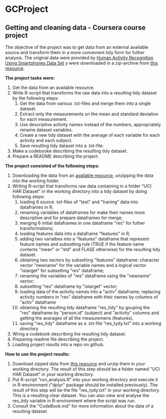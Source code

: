 # GCProject
## Getting and cleaning data - Coursera course project

The objective of the project was to get data from an external available source and transform them in a more convevient tidy form for futher analysis.
The original data were provided by [Human Activity Recognition Using Smartphones Data Set](http://archive.ics.uci.edu/ml/datasets/Human+Activity+Recognition+Using+Smartphones) y were downloaded in a zip-archive from [this resource](https://d396qusza40orc.cloudfront.net/getdata%2Fprojectfiles%2FUCI%20HAR%20Dataset.zip).

**The project tasks were:**
1. Get the data from an available resource.
2. Write R-script that transforms the raw data into a resulting tidy dataset by the following steps:
    1. Get the data from various .txt-files and merge them into a single dataset.
    2. Extract only the measurements on the mean and standard deviation for each measurement.
    3. Use descriptive activity names instead of the numbers, appropriately rename dataset variables.
    4. Create a new tidy dataset with the average of each variable for each activity and each subject.
    5. Save resulting tidy dataset into a .txt-file.
3. Make a codebooke describing the resulting tidy dataset.
4. Prepare a README describing the project.

**The project consisted of the following steps:**
1. Downloading the data from an [available resource](https://d396qusza40orc.cloudfront.net/getdata%2Fprojectfiles%2FUCI%20HAR%20Dataset.zip), unzipping the data into the working folder. 
1. Writing R-script that transforms raw data containing in a folder "UCI HAR Dataset" in the working directory into a tidy dataset by doing following steps:
    1. loading 6 source .txt-files of "test" and "traning" data into dataframes in R;
    1. renaming variables of dataframes for make their names more descriptive and for prepare dataframes for merge;
    1. merging 6 initial dataframes in one dataframe "res" for futher transformations;
    1. loading features data into a dataframe "features" in R;
    1. adding two varialbes into a "features" dataframe that represent feature names and subsetting rule (TRUE if the feature name contents "mean" or "std" and FLASE otherwise) for the resulting tidy dataset.
    1. obtaining two vectors by subsetting "features" dataframe: character vector "newname" for the variable names and a logical vector "istarget" for subsetting "res" dataframe;
    1. renaming the variables of "res" dataframe using the "newname" vector;
    1. subsetting "res" dataframe by "istarget" vector;
    1. loading data of the activity names into a "activ" dataframe; replacing activity numbers in "res" dataframe with their names by columns of "activ" dataframe
    1. obtaining the resulting tidy dataframe "res_tidy" by gouping the "res" dataframe by "person.id" (subject) and "activity" columns and getting the avarages of all the measuremens (features).
    1. saving "res_tidy" dataframe as a .txt-file "res_tydy.txt" into a working directory
1. Wring a codebook describing the resulting tidy dataset.
1. Preparing readme file describing the project.
1. Loading project results into a repo on github.

**How to use the project results:**
1. Download zipped data from [this resource](https://d396qusza40orc.cloudfront.net/getdata%2Fprojectfiles%2FUCI%20HAR%20Dataset.zip) and unzip them in your working directory. The result of this step should be a folder named "UCI HAR Dataset" in your working directory.
2. Put R-script "run_analysis.R" into your working directory and execute it in R-environment ("dplyr" package should be installed previously). The result of this step will be the file "res_tydy.txt" in your working directory. This is a resulting clear dataset. You can also view and analyse the res_tidy variable in R-environment where the script was run.
3. Consult the "CodeBook.md" for more information about the data of a resulting dataset.
